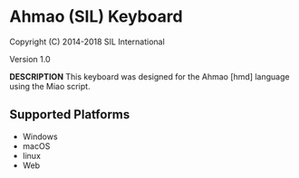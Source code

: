 Ahmao (SIL) Keyboard
=====================

Copyright (C) 2014-2018 SIL International

Version 1.0

__DESCRIPTION__
This keyboard was designed for the Ahmao [hmd] language using the Miao script.

Supported Platforms
-------------------
 * Windows
 * macOS
 * linux
 * Web

